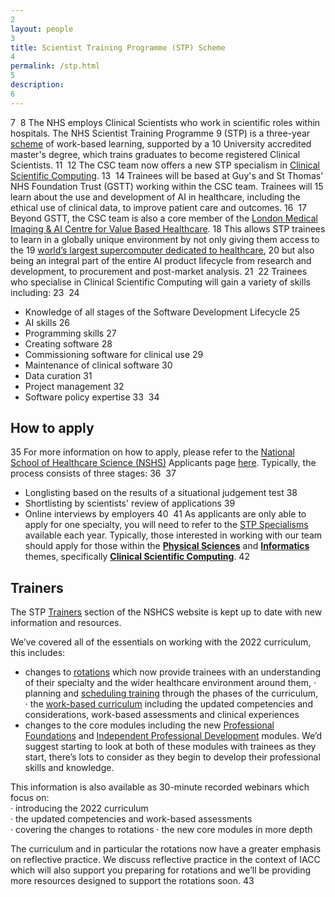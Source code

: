 ```yaml
---
2
layout: people
3
title: Scientist Training Programme (STP) Scheme
4
permalink: /stp.html
5
description:
6
---
```

7
​
8
The NHS employs Clinical Scientists who work in scientific roles within hospitals. The NHS Scientist Training Programme 
9
(STP) is a three-year [scheme](https://nshcs.hee.nhs.uk/programmes/stp/) of work-based learning, supported by a 
10
University accredited master's degree, which trains graduates to become registered Clinical Scientists.
11
​
12
The CSC team now offers a new STP specialism in [Clinical Scientific Computing](https://nshcs.hee.nhs.uk/healthcare-science/healthcare-science-specialisms-explained/informatics/clinical-scientific-computing/). 
13
​
14
Trainees will be based at Guy's and St Thomas' NHS Foundation Trust (GSTT) working within the CSC team. Trainees will 
15
learn about the use and development of AI in healthcare, including the ethical use of clinical data, to improve patient care and outcomes.
16
​
17
Beyond GSTT, the CSC team is also a core member of the [London Medical Imaging & AI Centre for Value Based Healthcare](https://www.aicentre.co.uk/). 
18
This allows STP trainees to learn in a globally unique environment by not only giving them access to the 
19
[world’s largest supercomputer dedicated to healthcare](https://www.aicentre.co.uk/news-and-events/news/helping-build-uks-most-powerful-supercomputer-ai-healthcare), 
20
but also being an integral part of the entire AI product lifecycle from research and development, to procurement and post-market analysis.
21
​
22
Trainees who specialise in Clinical Scientific Computing will gain a variety of skills including: 
23
​
24
- Knowledge of all stages of the Software Development Lifecycle
25
- AI skills
26
- Programming skills
27
- Creating software
28
- Commissioning software for clinical use
29
- Maintenance of clinical software
30
- Data curation
31
- Project management
32
- Software policy expertise
33
​
34
## How to apply
35
For more information on how to apply, please refer to the [National School of Healthcare Science (NSHS)](http://nshcs.hee.nhs.uk/) Applicants page [here](https://nshcs.hee.nhs.uk/programmes/stp/applicants/). Typically, the process consists of three stages:
36
​
37
- Longlisting based on the results of a situational judgement test
38
- Shortlisting by scientists' review of applications
39
- Online interviews by employers
40
​
41
As applicants are only able to apply for one specialty, you will need to refer to the [STP Specialisms](https://nshcs.hee.nhs.uk/programmes/stp/applicants/stp-specialisms/) available each year. Typically, those interested in working with our team should apply for those within the **[Physical Sciences](https://nshcs.hee.nhs.uk/healthcare-science/healthcare-science-specialisms-explained/physical-sciences/)** and **[Informatics](https://nshcs.hee.nhs.uk/healthcare-science/healthcare-science-specialisms-explained/informatics/)** themes, specifically **[Clinical Scientific Computing](https://nshcs.hee.nhs.uk/healthcare-science/healthcare-science-specialisms-explained/informatics/clinical-scientific-computing/)**.
42
​
## Trainers

The STP [Trainers](https://nshcs.hee.nhs.uk/programmes/stp/trainers/) section of the NSHCS website is kept up to date with new information and resources.
 
We’ve covered all of the essentials on working with the 2022 curriculum, this includes:  
-  changes to [rotations](https://nshcs.hee.nhs.uk/programmes/stp/trainers/guidance-for-working-with-the-2022-stp-curricula/rotation-modules/) which now provide trainees with an understanding of their specialty and the wider healthcare environment around them,
·       planning and [scheduling training](https://nshcs.hee.nhs.uk/programmes/stp/trainers/guidance-for-working-with-the-2022-stp-curricula/scheduling-training/) through the phases of the curriculum,  
·       the [work-based curriculum](https://nshcs.hee.nhs.uk/programmes/stp/trainers/guidance-for-working-with-the-2022-stp-curricula/the-work-based-curriculum/) including the updated competencies and considerations, work-based assessments and clinical experiences  
- changes to the core modules including the new [Professional Foundations](https://curriculumlibrary.nshcs.org.uk/stp/module/S-C1/) and [Independent Professional Development](https://curriculumlibrary.nshcs.org.uk/stp/module/S-C4/) modules. We’d suggest starting to look at both of these modules with trainees as they start, there’s lots to consider as they begin to develop their professional skills and knowledge. 
 
This information is also available as 30-minute recorded webinars which focus on:  
·       introducing the 2022 curriculum  
·       the updated competencies and work-based assessments  
·       covering the changes to rotations 
·       the new core modules in more depth 
 
The curriculum and in particular the rotations now have a greater emphasis on reflective practice. We discuss reflective practice in the context of IACC which will also support you preparing for rotations and we’ll be providing more resources designed to support the rotations soon.
43
<!---
## Alumni

The CSC team is proud to have an esteemed list of alumni from the programme, some of which have shared their highlights below:

{% include carousel.html %}
-->
